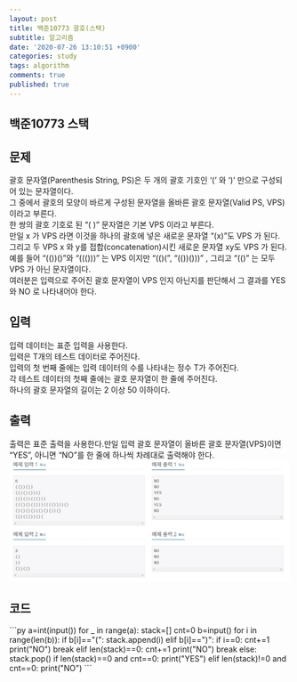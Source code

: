 ```yaml
---
layout: post
title: 백준10773 괄호(스택)
subtitle: 알고리즘
date: '2020-07-26 13:10:51 +0900'
categories: study
tags: algorithm
comments: true
published: true
---
```

## 백준10773 스택
<h2>문제</h2>
괄호 문자열(Parenthesis String, PS)은 두 개의 괄호 기호인 ‘(’ 와 ‘)’ 만으로 구성되어 있는 문자열이다.<br>
그 중에서 괄호의 모양이 바르게 구성된 문자열을 올바른 괄호 문자열(Valid PS, VPS)이라고 부른다.<br>
한 쌍의 괄호 기호로 된 “( )” 문자열은 기본 VPS 이라고 부른다.<br>
만일 x 가 VPS 라면 이것을 하나의 괄호에 넣은 새로운 문자열 “(x)”도 VPS 가 된다.<br>
그리고 두 VPS x 와 y를 접합(concatenation)시킨 새로운 문자열 xy도 VPS 가 된다.<br>
예를 들어 “(())()”와 “((()))” 는 VPS 이지만 “(()(”, “(())()))” , 그리고 “(()” 는 모두 VPS 가 아닌 문자열이다.<br>
여러분은 입력으로 주어진 괄호 문자열이 VPS 인지 아닌지를 판단해서 그 결과를 YES 와 NO 로 나타내어야 한다.<br> 
<h2>입력</h2>
입력 데이터는 표준 입력을 사용한다.<br>
입력은 T개의 테스트 데이터로 주어진다.<br>
입력의 첫 번째 줄에는 입력 데이터의 수를 나타내는 정수 T가 주어진다.<br>
각 테스트 데이터의 첫째 줄에는 괄호 문자열이 한 줄에 주어진다.<br>
하나의 괄호 문자열의 길이는 2 이상 50 이하이다.<br>
<h2>출력</h2>
출력은 표준 출력을 사용한다.만일 입력 괄호 문자열이 올바른 괄호 문자열(VPS)이면 “YES”, 아니면 “NO”를 한 줄에 하나씩 차례대로 출력해야 한다.<br>
<img src="/assets/img/p4.jpg" title="제목" alt="아무거나"/>
<h2>코드</h2>
```py
a=int(input())
for _ in range(a):
    stack=[]
    cnt=0
    b=input()
    for i in range(len(b)):
        if b[i]=="(":
            stack.append(i)
        elif b[i]==")":
            if i==0:
                cnt+=1
                print("NO")
                break
            elif len(stack)==0:
                cnt+=1
                print("NO")
                break
            else:
                stack.pop()
    if len(stack)==0 and cnt==0:
        print("YES")
    elif len(stack)!=0 and cnt==0:
        print("NO")
```